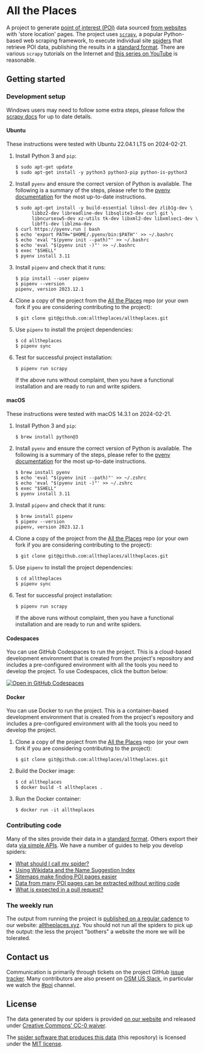 # All the Places

A project to generate [point of interest (POI)](https://en.wikipedia.org/wiki/Point_of_interest) data sourced [from websites](docs/WHY_SPIDER.md) with 'store location' pages. The project uses [`scrapy`](https://scrapy.org/), a popular Python-based web scraping framework, to execute individual site [spiders](https://doc.scrapy.org/en/latest/topics/spiders.html) that retrieve POI data, publishing the results in a [standard format](DATA_FORMAT.md). There are various `scrapy` tutorials on the Internet and [this series on YouTube](https://www.youtube.com/watch?v=s4jtkzHhLzY) is reasonable.

## Getting started

### Development setup

Windows users may need to follow some extra steps, please follow the [scrapy docs](https://docs.scrapy.org/en/latest/intro/install.html#windows) for up to date details.

#### Ubuntu

These instructions were tested with Ubuntu 22.04.1 LTS on 2024-02-21.

1. Install Python 3 and `pip`:

   ```
   $ sudo apt-get update
   $ sudo apt-get install -y python3 python3-pip python-is-python3
   ```

1. Install `pyenv` and ensure the correct version of Python is available. The following is a summary of the steps, please refer to the [pyenv documentation](https://github.com/pyenv/pyenv#installation) for the most up-to-date instructions.

   ```
   $ sudo apt-get install -y build-essential libssl-dev zlib1g-dev \
         libbz2-dev libreadline-dev libsqlite3-dev curl git \
         libncursesw5-dev xz-utils tk-dev libxml2-dev libxmlsec1-dev \
         libffi-dev liblzma-dev
   $ curl https://pyenv.run | bash
   $ echo 'export PATH="$HOME/.pyenv/bin:$PATH"' >> ~/.bashrc
   $ echo 'eval "$(pyenv init --path)"' >> ~/.bashrc
   $ echo 'eval "$(pyenv init -)"' >> ~/.bashrc
   $ exec "$SHELL"
   $ pyenv install 3.11
   ```

1. Install `pipenv` and check that it runs:

   ```
   $ pip install --user pipenv
   $ pipenv --version
   pipenv, version 2023.12.1
   ```

1. Clone a copy of the project from the [All the Places](https://github.com/alltheplaces/alltheplaces/) repo (or your own fork if you are considering contributing to the project):

   ```
   $ git clone git@github.com:alltheplaces/alltheplaces.git
   ```

1. Use `pipenv` to install the project dependencies:

   ```
   $ cd alltheplaces
   $ pipenv sync
   ```

1. Test for successful project installation:

   ```
   $ pipenv run scrapy
   ```

   If the above runs without complaint, then you have a functional installation and are ready to run and write spiders.

#### macOS

These instructions were tested with macOS 14.3.1 on 2024-02-21.

1. Install Python 3 and `pip`:

   ```
   $ brew install python@3
   ```

1. Install `pyenv` and ensure the correct version of Python is available. The following is a summary of the steps, please refer to the [pyenv documentation](https://github.com/pyenv/pyenv#installation) for the most up-to-date instructions.

   ```
   $ brew install pyenv
   $ echo 'eval "$(pyenv init --path)"' >> ~/.zshrc
   $ echo 'eval "$(pyenv init -)"' >> ~/.zshrc
   $ exec "$SHELL"
   $ pyenv install 3.11
   ```

1. Install `pipenv` and check that it runs:

   ```
   $ brew install pipenv
   $ pipenv --version
   pipenv, version 2023.12.1
   ```

1. Clone a copy of the project from the [All the Places](https://github.com/alltheplaces/alltheplaces/) repo (or your own fork if you are considering contributing to the project):

   ```
   $ git clone git@github.com:alltheplaces/alltheplaces.git
   ```

1. Use `pipenv` to install the project dependencies:

   ```
   $ cd alltheplaces
   $ pipenv sync
   ```

1. Test for successful project installation:

   ```
   $ pipenv run scrapy
   ```

   If the above runs without complaint, then you have a functional installation and are ready to run and write spiders.

#### Codespaces

You can use GitHub Codespaces to run the project. This is a cloud-based development environment that is created from the project's repository and includes a pre-configured environment with all the tools you need to develop the project. To use Codespaces, click the button below:

   [![Open in GitHub Codespaces](https://github.com/codespaces/badge.svg)](https://codespaces.new/alltheplaces/alltheplaces)

#### Docker

You can use Docker to run the project. This is a container-based development environment that is created from the project's repository and includes a pre-configured environment with all the tools you need to develop the project.

1. Clone a copy of the project from the [All the Places](https://github.com/alltheplaces/alltheplaces/) repo (or your own fork if you are considering contributing to the project):

   ```
   $ git clone git@github.com:alltheplaces/alltheplaces.git
   ```

1. Build the Docker image:

   ```
   $ cd alltheplaces
   $ docker build -t alltheplaces .
   ```

1. Run the Docker container:

   ```
   $ docker run -it alltheplaces
   ```

### Contributing code

Many of the sites provide their data in a [standard format](docs/STRUCTURED_DATA.md). Others export their data [via simple APIs](docs/API_SPIDER.md). We have a number of guides to help you develop spiders:

* [What should I call my spider?](docs/SPIDER_NAMING.md)
* [Using Wikidata and the Name Suggestion Index](docs/WIKIDATA.md)
* [Sitemaps make finding POI pages easier](docs/SITEMAP.md)
* [Data from many POI pages can be extracted without writing code](docs/STRUCTURED_DATA.md)
* [What is expected in a pull request?](docs/PULL_REQUEST.md)

### The weekly run

The output from running the project is [published on a regular cadence](docs/WEEKLY_RUN.md) to our website: [alltheplaces.xyz](https://www.alltheplaces.xyz/). You should not run all the spiders to pick up the output: the less the project "bothers" a website the more we will be tolerated.

## Contact us

Communication is primarily through tickets on the project GitHub [issue tracker](https://github.com/alltheplaces/alltheplaces/issues). Many contributors are also present on [OSM US Slack](https://slack.openstreetmap.us/), in particular we watch the [#poi](https://osmus.slack.com/archives/CDJ4LKA2Y) channel.

## License

The data generated by our spiders is provided [on our website](https://alltheplaces.xyz/) and released under [Creative Commons’ CC-0 waiver](https://creativecommons.org/publicdomain/zero/1.0/).

The [spider software that produces this data](https://github.com/alltheplaces/alltheplaces) (this repository) is licensed under the [MIT license](https://github.com/alltheplaces/alltheplaces/blob/master/LICENSE).
